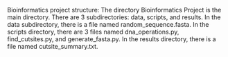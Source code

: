 Bioinformatics project structure: The directory Bioinformatics Project is the main directory. There are 3 subdirectories: data, scripts, and results. In the data subdirectory, there is a file named random_sequence.fasta. In the scripts directory, there are 3 files named dna_operations.py, find_cutsites.py, and generate_fasta.py. In the results directory, there is a file named cutsite_summary.txt. 
